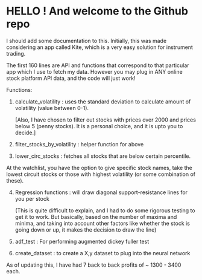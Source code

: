 # HELLO ! And welcome to the Github repo
I should add some documentation to this.
Initially, this was made considering an app called Kite, which is a very easy solution for instrument trading.

The first 160 lines are API and functions that correspond to that particular app which I use to fetch my data.
However you may plug in ANY online stock platform API data, and the code will just work!

Functions:

1. calculate_volatility : uses the standard deviation to calculate amount of volatility (value between 0-1).

   [Also, I have chosen to filter out stocks with prices over 2000 and prices below 5 (penny stocks). It is a personal choice, and it is upto you to decide.]
2. filter_stocks_by_volatility : helper function for above
3. lower_circ_stocks : fetches  all stocks that are below certain percentile.

At the watchlist, you have the option to give specific stock names, take the lowest circuit  stocks or those with highest volatility (or some combination of these).

4. Regression functions : will draw diagonal support-resistance lines for you per stock

   (This is quite difficult to explain, and I had to do some rigorous testing to get it to work.
   But basically, based on the number of maxima and minima, and taking into account other factors like whether the stock is going down or up, it makes the decision to draw the line)

5. adf_test : For performing augmented dickey fuller test
6. create_dataset : to create a X,y dataset to plug into the neural network

As of updating this, I have had 7 back to back profits of ~ 1300 - 3400 each.
